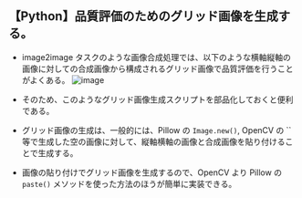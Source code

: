 ## 【Python】品質評価のためのグリッド画像を生成する。

- image2image タスクのような画像合成処理では、以下のような横軸縦軸の画像に対しての合成画像から構成されるグリッド画像で品質評価を行うことがよくある。
    ![image](https://user-images.githubusercontent.com/25688193/64176014-7f249c00-ce97-11e9-826d-9015c5e0272c.png)

- そのため、このようなグリッド画像生成スクリプトを部品化しておくと便利である。

- グリッド画像の生成は、一般的には、Pillow の `Image.new()`, OpenCV の `` 等で生成した空の画像に対して、縦軸横軸の画像と合成画像を貼り付けることで生成する。

- 画像の貼り付けでグリッド画像を生成するので、OpenCV より Pillow の `paste()` メソッドを使った方法のほうが簡単に実装できる。

    ```python

    ```
